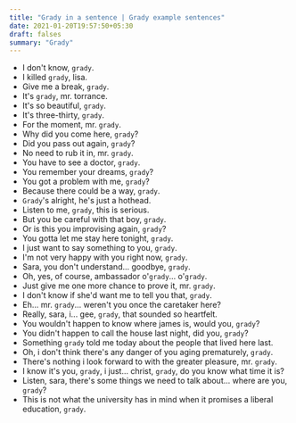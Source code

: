 ```yaml
---
title: "Grady in a sentence | Grady example sentences"
date: 2021-01-20T19:57:50+05:30
draft: falses
summary: "Grady"
---
```

- I don't know, `grady`.
- I killed `grady`, lisa.
- Give me a break, `grady`.
- It's `grady`, mr. torrance.
- It's so beautiful, `grady`.
- It's three-thirty, `grady`.
- For the moment, mr. `grady`.
- Why did you come here, `grady`?
- Did you pass out again, `grady`?
- No need to rub it in, mr. `grady`.
- You have to see a doctor, `grady`.
- You remember your dreams, `grady`?
- You got a problem with me, `grady`?
- Because there could be a way, `grady`.
- `Grady`'s alright, he's just a hothead.
- Listen to me, `grady`, this is serious.
- But you be careful with that boy, `grady`.
- Or is this you improvising again, `grady`?
- You gotta let me stay here tonight, `grady`.
- I just want to say something to you, `grady`.
- I'm not very happy with you right now, `grady`.
- Sara, you don't understand... goodbye, `grady`.
- Oh, yes, of course, ambassador o'`grady`... o'`grady`.
- Just give me one more chance to prove it, mr. `grady`.
- I don't know if she'd want me to tell you that, `grady`.
- Eh... mr. `grady`... weren't you once the caretaker here?
- Really, sara, i... gee, `grady`, that sounded so heartfelt.
- You wouldn't happen to know where james is, would you, `grady`?
- You didn't happen to call the house last night, did you, `grady`?
- Something `grady` told me today about the people that lived here last.
- Oh, i don't think there's any danger of you aging prematurely, `grady`.
- There's nothing i look forward to with the greater pleasure, mr. `grady`.
- I know it's you, `grady`, i just... christ, `grady`, do you know what time it is?
- Listen, sara, there's some things we need to talk about... where are you, `grady`?
- This is not what the university has in mind when it promises a liberal education, `grady`.
                 
